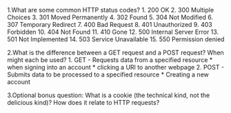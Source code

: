 1.What are some common HTTP status codes?
	1. 200 OK
	2. 300 Multiple Choices
	3. 301 Moved Permanently
	4. 302 Found
	5. 304 Not Modified
	6. 307 Temporary Redirect
	7. 400 Bad Request
	8. 401 Unauthorized
	9. 403 Forbidden
	10. 404 Not Found
	11. 410 Gone
	12. 500 Internal Server Error
	13. 501 Not Implemented
	14. 503 Service Unavailable
	15. 550 Permission denied

2.What is the difference between a GET request and a POST request? When might each be used?
	1. GET - Requests data from a specified resource
		* when signing into an account
		* clicking a URl to another webpage
	2. POST - Submits data to be processed to a specified resource
		* Creating a new account
		

3.Optional bonus question: What is a cookie (the technical kind, not the delicious kind)? How does it relate to HTTP requests?
